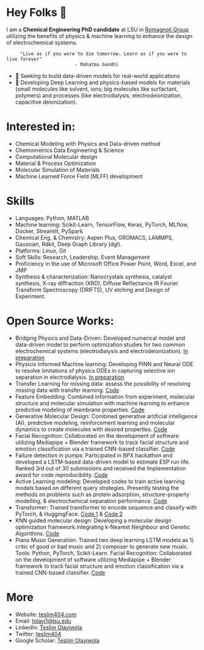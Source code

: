 # Hey Folks 👋
I am a **Chemical Engineering PhD candidate** at LSU in [Romagnoli Group](https://pse.che.lsu.edu/)  utilizing the benefits of physics & machine learning to enhance the design of electrochemical systems. 

         "Live as if you were to die tomorrow. Learn as if you were to live forever" 
                             - Mahatma Gandhi

- 🔭 Seeking to build data-driven models for real-world applications
- 🌱 Developing Deep Learning and physics-based models for materials (small molecules like solvent, ions; big molecules like surfactant, polymers) and processes (like electrodialysis, electrodeionization, capacitive deionization).

# Interested in:
- Chemical Modeling with Physics and Data-driven method
- Chemometrics Data Engineering & Science 
- Computational Molecular design
- Material & Process Optimization
- Molecular Simulation of Materials
- Machine Learned Force Field (MLFF) development

# Skills
- Languages: Python, MATLAB
- Machine learning: Scikit-Learn, TensorFlow, Keras, PyTorch, MLflow, Docker, Streamlit, PySpark
- Chemical Eng. & Chemistry: Aspen Plus, GROMACS, LAMMPS, Gaussian, Rdkit, Deep Graph Library (dgl).
- Platforms: Linux, Git
- Soft Skills: Research, Leadership, Event Management
- Proficiency in the use of Microsoft Office Power Point, Word, Excel, and JMP
- Synthesis & characterization: Nanocrystals synthesis, catalyst synthesis, X-ray diffraction (XRD), Diffuse Reflectance IR Fourier Transform Spectroscopy (DRIFTS), UV etching and Design of Experiment.


# Open Source Works:
- Bridging Physics and Data-Driven: Developed numerical model and data-driven model to perform optimization studies for two common electrochemical systems (electrodialysis and electrodeionization). [In preparation](https://github.com/EnthusiasticTeslim/HybridEOS)
- Physicis Informed Machine learning: Developing PINN and Neural ODE to resolve limitations of physics ODEs in capturing selective ion separation in electrodialysis. [In preparation](https://github.com/EnthusiasticTeslim/separationPINN)
- Transfer Learning for missing data: assess the possibility of resolving missing data with transfer learning. [Code](https://github.com/EnthusiasticTeslim/ImputeNet)
- Feature Embedding: Combined information from experiment, molecular structure and molecular simulation with machine learning to enhance predictive modeling of membrane properties. [Code](https://github.com/ghisha1/ACTC_MD_ML)
- Generative Molecular Design: Combined generative artificial intelligence (AI), predictive modeling, reinforcement learning and molecular dynamics to create molecules with desired properties. [Code](https://github.com/mnnad/Generative_AI_surfactants_molecules)
- Facial Recognition: Collaborated on the development of software utilizing Mediapipe + Blender framework to track facial structure and emotion classification via a trained CNN-based classifier. [Code](https://github.com/EnthusiasticTeslim/PianoGen)
- Failure detection in pumps: Participated in BPX hackathon and developed a LSTM-based data-driven model to estimate ESP run life. Ranked 3rd out of 30 submissions and received the Implementation award for code reproducibility. [Code](https://github.com/EnthusiasticTeslim/JTK-Challenge)
- Active Learning modeling: Developed codes to train active learning models based on different query strategies. Presently testing the methods on problems such as protein adsorption, structure-property modelling, & electrochemical separation performance. [Code](https://github.com/EnthusiasticTeslim/ActiveLearner)
- Transformer: Trained  transformer to encode sequence and classify with PyTorch, & HuggingFace. [Code 1](https://github.com/EnthusiasticTeslim/SolutionTransformer) & [Code 2](https://github.com/EnthusiasticTeslim/CSC7343-FinalProject/tree/master) 
- KNN guided molecular design: Developing a molecular design optimization framework integrating k-Nearest Neighbour and Genetic Algorithms. [Code](https://github.com/EnthusiasticTeslim/knnGuidedDesign)
- Piano Music Generation: Trained two deep learning LSTM models as 1) critic of good or bad music and 2) composer to generate new music. Tools: Python, PyTorch, Scikit-Learn.
Facial Recognition: Collaborated on the development of software utilizing Mediapipe + Blender framework to track facial structure and emotion classification via a trained CNN-based classifier. [Code](https://github.com/EnthusiasticTeslim/PianoGen)


# More
+ Website: [teslim404.com](https://teslim404.com/) 
+ Email: tolayi1@lsu.edu
+ LinkedIn: [Teslim Olayiwola](https://www.linkedin.com/in/teslim-olayiwola-58a997123/)
+ Twitter: [teslim404](https://twitter.com/teslim404)
+ Google Scholar: [Teslim Olayiwola](https://scholar.google.com/citations?user=ao5QlMgAAAAJ&hl=en)

